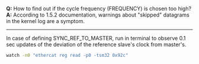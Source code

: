 **Q:** How to find out if the cycle frequency (FREQUENCY) is chosen too high?  
**A:** According to 1.5.2 documentation, warnings about "skipped" datagrams in the kernel log are a symptom.
___
In case of defining SYNC_REF_TO_MASTER, run in terminal to observe 0.1 sec updates of the deviation of the reference slave's clock from master's.
```bash
watch -n0 "ethercat reg read -p0 -tsm32 0x92c" 
```

